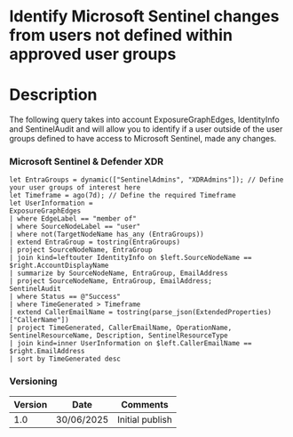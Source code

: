 # Identify Microsoft Sentinel changes from users not defined within approved user groups

# Description

The following query takes into account ExposureGraphEdges, IdentityInfo and SentinelAudit and will allow you to identify if a user outside of the user groups defined to have access to Microsoft Sentinel, made any changes.

### Microsoft Sentinel & Defender XDR
```
let EntraGroups = dynamic(["SentinelAdmins", "XDRAdmins"]); // Define your user groups of interest here
let Timeframe = ago(7d); // Define the required Timeframe
let UserInformation = 
ExposureGraphEdges
| where EdgeLabel == "member of"
| where SourceNodeLabel == "user"
| where not(TargetNodeName has_any (EntraGroups))
| extend EntraGroup = tostring(EntraGroups)
| project SourceNodeName, EntraGroup
| join kind=leftouter IdentityInfo on $left.SourceNodeName == $right.AccountDisplayName  
| summarize by SourceNodeName, EntraGroup, EmailAddress
| project SourceNodeName, EntraGroup, EmailAddress;
SentinelAudit
| where Status == @"Success"
| where TimeGenerated > Timeframe
| extend CallerEmailName = tostring(parse_json(ExtendedProperties)["CallerName"])
| project TimeGenerated, CallerEmailName, OperationName, SentinelResourceName, Description, SentinelResourceType
| join kind=inner UserInformation on $left.CallerEmailName == $right.EmailAddress
| sort by TimeGenerated desc 
```

### Versioning
| Version       | Date          | Comments                               |
| ------------- |---------------| ---------------------------------------|
| 1.0           | 30/06/2025    | Initial publish                        |
